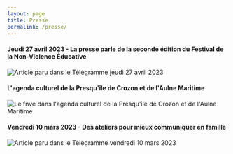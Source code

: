 ```yaml
---
layout: page
title: Presse
permalink: /presse/
---
```

<h4>Jeudi 27 avril 2023 - La presse parle de la seconde édition du Festival de la Non-Violence Éducative</h4>

<img class="fit-picture" src="../../../assets/img/article-telegramme-festival.jpg"
     alt="Article paru dans le Télégramme jeudi 27 avril 2023">

<h4>L'agenda culturel de la Presqu'île de Crozon et de l'Aulne Maritime</h4>
<img class="fit-picture" src="../../../assets/img/AgendaCulturel_2023.jpg"
     alt="Le fnve dans l'agenda culturel de la Presqu'île de Crozon et de l'Aulne Maritime">

<h4>Vendredi 10 mars 2023 - Des ateliers pour mieux communiquer en famille</h4>
<img class="fit-picture" src="../../../assets/img/telegramme_10_03_2023.jpg"
     alt="Article paru dans le Télégramme vendredi 10 mars 2023">



<!-- This is the base Jekyll theme. You can find out more info about customizing your Jekyll theme, as well as basic Jekyll usage documentation at [jekyllrb.com](https://jekyllrb.com/)

You can find the source code for Minima at GitHub:
[jekyll][jekyll-organization] /
[minima](https://github.com/jekyll/minima)

You can find the source code for Jekyll at GitHub:
[jekyll][jekyll-organization] /
[jekyll](https://github.com/jekyll/jekyll)


[jekyll-organization]: https://github.com/jekyll 
-->
